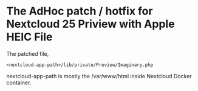 The AdHoc patch / hotfix for Nextcloud 25 Priview with Apple HEIC File
=======================================================================

The patched file,

```
<nextcloud-app-path>/lib/private/Preview/Imaginary.php
```

nextcloud-app-path is mostly the /var/www/html inside Nextcloud Docker container.
